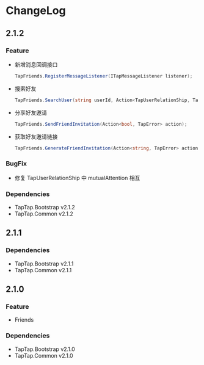 # ChangeLog

## 2.1.2

### Feature
* 新增消息回调接口
  ```c#
  TapFriends.RegisterMessageListener(ITapMessageListener listener);
  ```  
* 搜索好友
    ```c#
    TapFriends.SearchUser(string userId, Action<TapUserRelationShip, TapError> action)
    ```  
* 分享好友邀请
  ```c#
  TapFriends.SendFriendInvitation(Action<bool, TapError> action);
  ```
* 获取好友邀请链接
  ```c#
  TapFriends.GenerateFriendInvitation(Action<string, TapError> action);
  ```
  
### BugFix

* 修复 TapUserRelationShip 中 mutualAttention 相互

### Dependencies

* TapTap.Bootstrap v2.1.2
* TapTap.Common v2.1.2

## 2.1.1

### Dependencies

* TapTap.Bootstrap v2.1.1
* TapTap.Common v2.1.1

## 2.1.0

### Feature

* Friends

### Dependencies

* TapTap.Bootstrap v2.1.0
* TapTap.Common v2.1.0